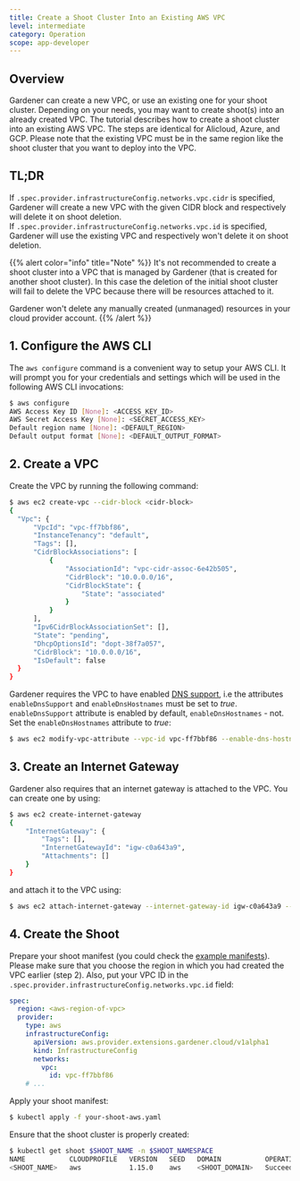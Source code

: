 ```yaml
---
title: Create a Shoot Cluster Into an Existing AWS VPC
level: intermediate
category: Operation
scope: app-developer
---
```


## Overview

Gardener can create a new VPC, or use an existing one for your shoot cluster. Depending on your needs, you may want to create shoot(s) into an already created VPC. 
The tutorial describes how to create a shoot cluster into an existing AWS VPC. The steps are identical for Alicloud, Azure, and GCP. Please note that the existing VPC must be in the same region like the shoot cluster that you want to deploy into the VPC.

## TL;DR

If `.spec.provider.infrastructureConfig.networks.vpc.cidr` is specified, Gardener will create a new VPC with the given CIDR block and respectively will delete it on shoot deletion.  
If `.spec.provider.infrastructureConfig.networks.vpc.id` is specified, Gardener will use the existing VPC and respectively won't delete it on shoot deletion.

{{% alert color="info"  title="Note" %}}
It's not recommended to create a shoot cluster into a VPC that is managed by Gardener (that is created for another shoot cluster). In this case the deletion of the initial shoot cluster will fail to delete the VPC because there will be resources attached to it.

Gardener won't delete any manually created (unmanaged) resources in your cloud provider account.
{{% /alert %}}

## 1. Configure the AWS CLI

The `aws configure` command is a convenient way to setup your AWS CLI. It will prompt you for your credentials and settings which will be used in the following AWS CLI invocations:

```bash
$ aws configure
AWS Access Key ID [None]: <ACCESS_KEY_ID>
AWS Secret Access Key [None]: <SECRET_ACCESS_KEY>
Default region name [None]: <DEFAULT_REGION>
Default output format [None]: <DEFAULT_OUTPUT_FORMAT>
```

## 2. Create a VPC

Create the VPC by running the following command:

```bash
$ aws ec2 create-vpc --cidr-block <cidr-block>
{
  "Vpc": {
      "VpcId": "vpc-ff7bbf86",
      "InstanceTenancy": "default",
      "Tags": [],
      "CidrBlockAssociations": [
          {
              "AssociationId": "vpc-cidr-assoc-6e42b505",
              "CidrBlock": "10.0.0.0/16",
              "CidrBlockState": {
                  "State": "associated"
              }
          }
      ],
      "Ipv6CidrBlockAssociationSet": [],
      "State": "pending",
      "DhcpOptionsId": "dopt-38f7a057",
      "CidrBlock": "10.0.0.0/16",
      "IsDefault": false
  }
}
```

Gardener requires the VPC to have enabled [DNS support](https://docs.aws.amazon.com/vpc/latest/userguide/vpc-dns.html), i.e the attributes `enableDnsSupport` and `enableDnsHostnames` must be set to *true*. `enableDnsSupport` attribute is enabled by default, `enableDnsHostnames` - not. Set the `enableDnsHostnames` attribute to *true*:

```bash
$ aws ec2 modify-vpc-attribute --vpc-id vpc-ff7bbf86 --enable-dns-hostnames
```

## 3. Create an Internet Gateway

Gardener also requires that an internet gateway is attached to the VPC. You can create one by using:

```bash
$ aws ec2 create-internet-gateway
{
    "InternetGateway": {
        "Tags": [],
        "InternetGatewayId": "igw-c0a643a9",
        "Attachments": []
    }
}
```

and attach it to the VPC using:

```bash
$ aws ec2 attach-internet-gateway --internet-gateway-id igw-c0a643a9 --vpc-id vpc-ff7bbf86
```

## 4. Create the Shoot

Prepare your shoot manifest (you could check the [example manifests](https://github.com/gardener/gardener/tree/master/example)). Please make sure that you choose the region in which you had created the VPC earlier (step 2). Also, put your VPC ID in the `.spec.provider.infrastructureConfig.networks.vpc.id` field:

```yaml
spec:
  region: <aws-region-of-vpc>
  provider:
    type: aws
    infrastructureConfig:
      apiVersion: aws.provider.extensions.gardener.cloud/v1alpha1
      kind: InfrastructureConfig
      networks:
        vpc:
          id: vpc-ff7bbf86
    # ...
```

Apply your shoot manifest:

```bash
$ kubectl apply -f your-shoot-aws.yaml
```

Ensure that the shoot cluster is properly created:

```bash
$ kubectl get shoot $SHOOT_NAME -n $SHOOT_NAMESPACE
NAME           CLOUDPROFILE   VERSION   SEED   DOMAIN           OPERATION   PROGRESS   APISERVER   CONTROL   NODES   SYSTEM   AGE
<SHOOT_NAME>   aws            1.15.0    aws    <SHOOT_DOMAIN>   Succeeded   100        True        True      True    True     20m
```